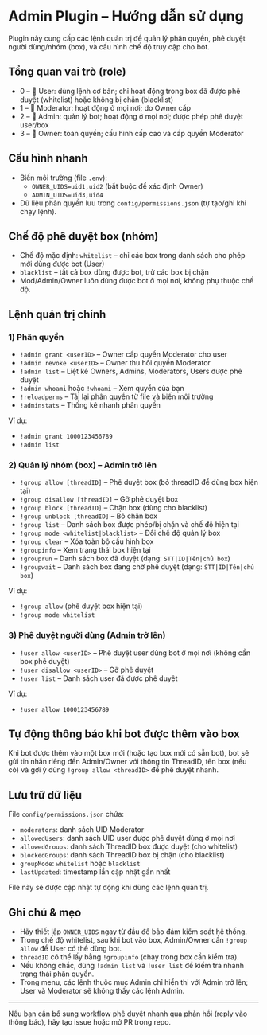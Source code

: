# Admin Plugin – Hướng dẫn sử dụng

Plugin này cung cấp các lệnh quản trị để quản lý phân quyền, phê duyệt người dùng/nhóm (box), và cấu hình chế độ truy cập cho bot.

## Tổng quan vai trò (role)

- 0 – 👤 User: dùng lệnh cơ bản; chỉ hoạt động trong box đã được phê duyệt (whitelist) hoặc không bị chặn (blacklist)
- 1 – 👮 Moderator: hoạt động ở mọi nơi; do Owner cấp
- 2 – 🔧 Admin: quản lý bot; hoạt động ở mọi nơi; được phép phê duyệt user/box
- 3 – 👑 Owner: toàn quyền; cấu hình cấp cao và cấp quyền Moderator

## Cấu hình nhanh

- Biến môi trường (file `.env`):
  - `OWNER_UIDS=uid1,uid2` (bắt buộc để xác định Owner)
  - `ADMIN_UIDS=uid3,uid4`
- Dữ liệu phân quyền lưu trong `config/permissions.json` (tự tạo/ghi khi chạy lệnh).

## Chế độ phê duyệt box (nhóm)

- Chế độ mặc định: `whitelist` – chỉ các box trong danh sách cho phép mới dùng được bot (User)
- `blacklist` – tất cả box dùng được bot, trừ các box bị chặn
- Mod/Admin/Owner luôn dùng được bot ở mọi nơi, không phụ thuộc chế độ.

## Lệnh quản trị chính

### 1) Phân quyền

- `!admin grant <userID>` – Owner cấp quyền Moderator cho user
- `!admin revoke <userID>` – Owner thu hồi quyền Moderator
- `!admin list` – Liệt kê Owners, Admins, Moderators, Users được phê duyệt
- `!admin whoami` hoặc `!whoami` – Xem quyền của bạn
- `!reloadperms` – Tải lại phân quyền từ file và biến môi trường
- `!adminstats` – Thống kê nhanh phân quyền

Ví dụ:
- `!admin grant 1000123456789`
- `!admin list`

### 2) Quản lý nhóm (box) – Admin trở lên

- `!group allow [threadID]` – Phê duyệt box (bỏ threadID để dùng box hiện tại)
- `!group disallow [threadID]` – Gỡ phê duyệt box
- `!group block [threadID]` – Chặn box (dùng cho blacklist)
- `!group unblock [threadID]` – Bỏ chặn box
- `!group list` – Danh sách box được phép/bị chặn và chế độ hiện tại
- `!group mode <whitelist|blacklist>` – Đổi chế độ quản lý box
- `!group clear` – Xóa toàn bộ cấu hình box
- `!groupinfo` – Xem trạng thái box hiện tại
 - `!grouprun` – Danh sách box đã duyệt (dạng: `STT|ID|Tên|chủ box`)
 - `!groupwait` – Danh sách box đang chờ phê duyệt (dạng: `STT|ID|Tên|chủ box`)

Ví dụ:
- `!group allow` (phê duyệt box hiện tại)
- `!group mode whitelist`

### 3) Phê duyệt người dùng (Admin trở lên)

- `!user allow <userID>` – Phê duyệt user dùng bot ở mọi nơi (không cần box phê duyệt)
- `!user disallow <userID>` – Gỡ phê duyệt
- `!user list` – Danh sách user đã được phê duyệt

Ví dụ:
- `!user allow 1000123456789`

## Tự động thông báo khi bot được thêm vào box

Khi bot được thêm vào một box mới (hoặc tạo box mới có sẵn bot), bot sẽ gửi tin nhắn riêng đến Admin/Owner với thông tin ThreadID, tên box (nếu có) và gợi ý dùng `!group allow <threadID>` để phê duyệt nhanh.

## Lưu trữ dữ liệu

File `config/permissions.json` chứa:

- `moderators`: danh sách UID Moderator
- `allowedUsers`: danh sách UID user được phê duyệt dùng ở mọi nơi
- `allowedGroups`: danh sách ThreadID box được duyệt (cho whitelist)
- `blockedGroups`: danh sách ThreadID box bị chặn (cho blacklist)
- `groupMode`: `whitelist` hoặc `blacklist`
- `lastUpdated`: timestamp lần cập nhật gần nhất

File này sẽ được cập nhật tự động khi dùng các lệnh quản trị.

## Ghi chú & mẹo

- Hãy thiết lập `OWNER_UIDS` ngay từ đầu để bảo đảm kiểm soát hệ thống.
- Trong chế độ whitelist, sau khi bot vào box, Admin/Owner cần `!group allow` để User có thể dùng bot.
- `threadID` có thể lấy bằng `!groupinfo` (chạy trong box cần kiểm tra).
- Nếu không chắc, dùng `!admin list` và `!user list` để kiểm tra nhanh trạng thái phân quyền.
- Trong menu, các lệnh thuộc mục Admin chỉ hiển thị với Admin trở lên; User và Moderator sẽ không thấy các lệnh Admin.

---
Nếu bạn cần bổ sung workflow phê duyệt nhanh qua phản hồi (reply vào thông báo), hãy tạo issue hoặc mở PR trong repo.
